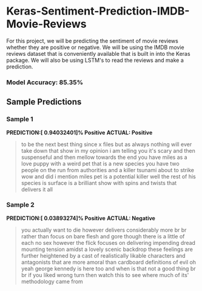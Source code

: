 # Keras-Sentiment-Prediction-IMDB-Movie-Reviews

 For this project, we will be predicting the sentiment of movie reviews whether they are positive or negative. We will be using the IMDB movie reviews dataset that is conveniently available that is built in into the Keras package. We will also be using LSTM's to read the reviews and make a prediction. 
 
### Model Accuracy: 85.35%



## Sample Predictions

### Sample 1

**PREDICTION:[ 0.94032401]% Positive**
**ACTUAL: Positive**
>to be the next best thing since x files but as always nothing will ever take down that show in my opinion i am telling you it's scary and then suspenseful and then mellow towards the end you have miles as a love puppy with a weird pet that is a new species you have two people on the run from authorities and a killer tsunami about to strike wow and did i mention miles pet is a potential killer well the rest of his species is surface is a brilliant show with spins and twists that delivers it all



### Sample 2

**PREDICTION:[ 0.03893274]% Positive**
**ACTUAL: Negative**

>you actually want to die however delivers considerably more br br rather than focus on bare flesh and gore though there is a little of each no sex however the flick focuses on delivering impending dread mounting tension amidst a lovely scenic backdrop these feelings are further heightened by a cast of realistically likable characters and antagonists that are more amoral than cardboard definitions of evil oh yeah george kennedy is here too and when is that not a good thing br br if you liked wrong turn then watch this to see where much of its' methodology came from


